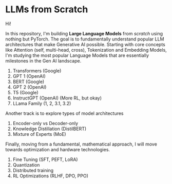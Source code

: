 # LLMs from Scratch

Hi!

In this repository, I'm building **Large Language Models** from *scratch* using nothing but PyTorch. The goal is to fundamentally understand popular LLM architectures that make Generative AI possible. Starting with core concepts like Attention (self, multi-head, cross), Tokenization and Embedding Models, I'm studying the most popular Language Models that are essentially milestones in the Gen AI landscape.

1. Transformers (Google) 
2. GPT 1 (OpenAI)
3. BERT (Google)
4. GPT 2 (OpenAI)
5. T5 (Google)
6. InstructGPT (OpenAI) (More RL, but okay)
7. LLama Family (1, 2, 3.1, 3.2)

Another track is to explore types of model architectures
1. Encoder-only vs Decoder-only
2. Knowledge Distillation (DistilBERT)
3. Mixture of Experts (MoE)

Finally, moving from a fundamental, mathematical approach, I will move towards optimization and hardware technologies.
1. Fine Tuning (SFT, PEFT, LoRA)
2. Quantization
3. Distributed training
4. RL Optimizations (RLHF, DPO, PPO)